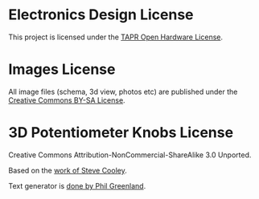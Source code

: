 Electronics Design License
==========================

This project is licensed under the [TAPR Open Hardware License](tapr-ohl).


Images License
==============

All image files (schema, 3d view, photos etc) are published under the [Creative
Commons BY-SA License](cc-by-sa-4).


3D Potentiometer Knobs License
==============================

Creative Commons Attribution-NonCommercial-ShareAlike 3.0 Unported.

Based on the [work of Steve Cooley](http://www.thingiverse.com/thing:20513).

Text generator is [done by Phil Greenland](http://www.thingiverse.com/thing:59817).


[tapr-ohl]: http://www.tapr.org/OHL
[cc-by-nc-sa-3]: http://creativecommons.org/licenses/by-nc-sa/3.0/
[cc-by-sa-4]: https://creativecommons.org/licenses/by-sa/4.0/
